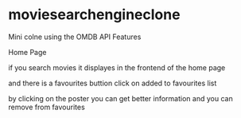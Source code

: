 # moviesearchengineclone
Mini colne using the OMDB API
Features 

Home Page

if you search movies it displayes in the frontend of the home page 

and there is a favourites buttion click on added to favourites list

by clicking on the poster you can get better information
and you can remove from favourites

